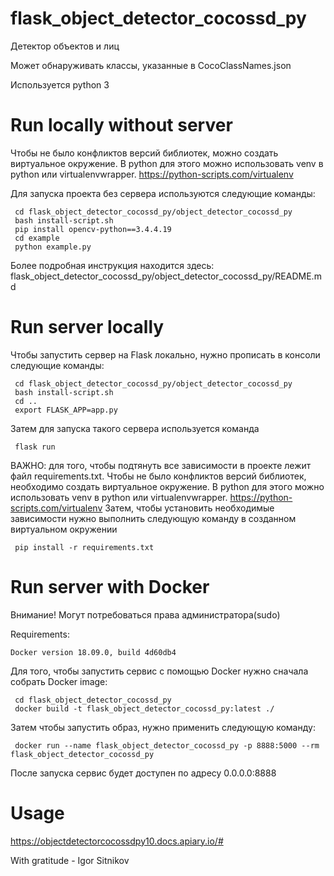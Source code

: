# flask_object_detector_cocossd_py
Детектор объектов и лиц

Может обнаруживать классы, указанные в CocoClassNames.json

Используется python 3

# Run locally without server

Чтобы не было конфликтов версий библиотек, можно создать виртуальное окружение. В python для этого можно использовать venv в python или virtualenvwrapper. https://python-scripts.com/virtualenv

Для запуска проекта без сервера используются следующие команды:
```
 cd flask_object_detector_cocossd_py/object_detector_cocossd_py
 bash install-script.sh
 pip install opencv-python==3.4.4.19
 cd example
 python example.py
```
Более подробная инструкция находится здесь:
flask_object_detector_cocossd_py/object_detector_cocossd_py/README.md


# Run server locally
Чтобы запустить сервер на Flask локально, нужно прописать в консоли следующие команды:
```
 cd flask_object_detector_cocossd_py/object_detector_cocossd_py
 bash install-script.sh
 cd ..
 export FLASK_APP=app.py
```
Затем для запуска такого сервера используется команда
```
 flask run
```
ВАЖНО: для того, чтобы подтянуть все зависимости в проекте лежит файл requirements.txt. Чтобы не было конфликтов версий библиотек, необходимо создать виртуальное окружение. В python для этого можно использовать venv в python или virtualenvwrapper. https://python-scripts.com/virtualenv Затем, чтобы установить необходимые зависимости нужно выполнить следующую команду в созданном виртуальном окружении
```
 pip install -r requirements.txt
```
# Run server with Docker

Внимание! Могут потребоваться права администратора(sudo)

Requirements:
```
Docker version 18.09.0, build 4d60db4
```

Для того, чтобы запустить сервис с помощью Docker нужно сначала собрать Docker image:
```
 cd flask_object_detector_cocossd_py
 docker build -t flask_object_detector_cocossd_py:latest ./
```
Затем чтобы запустить образ, нужно применить следующую команду:
```
 docker run --name flask_object_detector_cocossd_py -p 8888:5000 --rm flask_object_detector_cocossd_py
```
После запуска сервис будет доступен по адресу 0.0.0.0:8888

# Usage
https://objectdetectorcocossdpy10.docs.apiary.io/#

With gratitude - Igor Sitnikov

